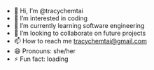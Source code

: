 - 👋 Hi, I’m @tracychemtai
- 👀 I’m interested in coding
- 🌱 I’m currently learning software engineering
- 💞️ I’m looking to collaborate on future projects
- 📫 How to reach me tracychemtai@gmail.com
- 😄 Pronouns: she/her
- ⚡ Fun fact: loading

<!---
tracychemtai/tracychemtai is a ✨ special ✨ repository because its `README.md` (this file) appears on your GitHub profile.
You can click the Preview link to take a look at your changes.
--->
